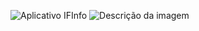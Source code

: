 ![Aplicativo IFInfo](https://media.giphy.com/media/ZyQdUC4twPxqCAMzNv/giphy.gif)
![Descrição da imagem](https://media.giphy.com/media/ZyQdUC4twPxqCAMzNv/giphy.gif "Título opcional")
